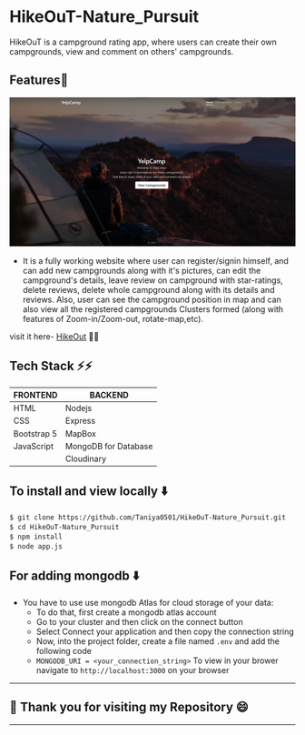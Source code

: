 # HikeOuT-Nature_Pursuit
HikeOuT is a campground rating app, where users can create their own campgrounds, view and comment on others' campgrounds. 

## Features:star2:

![alt-text](https://github.com/Taniya0501/HikeOuT-Nature_Pursuit/blob/main/ss.PNG)

* It is a fully working website where user can register/signin himself, and can add new campgrounds along with it's pictures, can edit the campground's details, leave review on campground with star-ratings, delete reviews, delete whole campground along with its details and reviews. Also, user can see the campground position in map and can also view all the registered campgrounds Clusters formed (along with features of Zoom-in/Zoom-out, rotate-map,etc).

visit it here-
[HikeOut](https://hikeout-yelpcamp.herokuapp.com/) :rocket::rocket:

## Tech Stack :zap::zap:

| FRONTEND      | BACKEND       |
| ------------- | ------------- |
| HTML          |   Nodejs
| CSS           | Express  |
| Bootstrap 5   | MapBox|
| JavaScript    |MongoDB for Database|
|               |Cloudinary|

## To install and view locally :arrow_down:

```bash
$ git clone https://github.com/Taniya0501/HikeOuT-Nature_Pursuit.git
$ cd HikeOuT-Nature_Pursuit
$ npm install
$ node app.js
```

## For adding mongodb :arrow_down:

- You have to use use mongodb Atlas for cloud storage of your data:
  - To do that, first create a mongodb atlas account
  - Go to your cluster and then click on the connect button
  - Select Connect your application and then copy the connection string
  - Now, into the project folder, create a file named `.env` and add the following code
  - `MONGODB_URI = <your_connection_string>`
    To view in your brower navigate to `http://localhost:3000` on your browser


---------------------------------------------------------------------------------------------------------------------------------------------------
## :confetti_ball: Thank you for visiting my Repository :smile:
---------------------------------------------------------------------------------------------------------------------------------------------------
